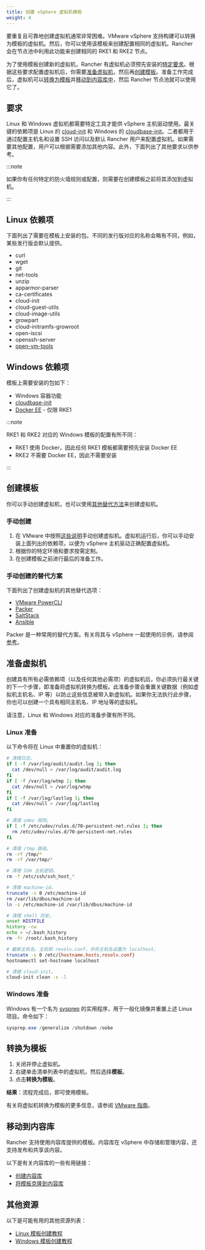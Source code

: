 ```yaml
---
title: 创建 vSphere 虚拟机模板
weight: 4
---
```


要重复且可靠地创建虚拟机通常非常困难。VMware vSphere 支持构建可以转换为模板的虚拟机。然后，你可以使用该模板来创建配置相同的虚拟机。Rancher 会在节点池中利用此功能来创建相同的 RKE1 和 RKE2 节点。

为了使用模板创建新的虚拟机，Rancher 有虚拟机必须预先安装的[特定要求](#要求)。根据这些要求配置虚拟机后，你需要[准备虚拟机](#准备虚拟机)，然后再[创建模板](#创建模板)。准备工作完成后，虚拟机可以[转换为模板](#转换为模板)并[移动到内容库中](#移动到内容库)，然后 Rancher 节点池就可以使用它了。


## 要求

Linux 和 Windows 虚拟机都需要特定工具才能供 vSphere 主机驱动使用。最关键的依赖项是 Linux 的 [cloud-init](https://cloud-init.io/) 和 Windows 的 [cloudbase-init](https://cloudbase.it/cloudbase-init/)。二者都用于通过配置主机名和设置 SSH 访问以及默认 Rancher 用户来配置虚拟机。如果需要其他配置，用户可以根据需要添加其他内容。此外，下面列出了其他要求以供参考。

:::note

如果你有任何特定的防火墙规则或配置，则需要在创建模板之前将其添加到虚拟机。

:::

## Linux 依赖项

下面列出了需要在模板上安装的包。不同的发行版对应的名称会略有不同，例如，某些发行版会默认提供。

* curl
* wget
* git
* net-tools
* unzip
* apparmor-parser
* ca-certificates
* cloud-init
* cloud-guest-utils
* cloud-image-utils
* growpart
* cloud-initramfs-growroot
* open-iscsi
* openssh-server
* [open-vm-tools](https://docs.vmware.com/en/VMware-Tools/11.3.0/com.vmware.vsphere.vmwaretools.doc/GUID-8B6EA5B7-453B-48AA-92E5-DB7F061341D1.html)

## Windows 依赖项

模板上需要安装的包如下：

* Windows 容器功能
* [cloudbase-init](https://cloudbase.it/cloudbase-init/#download)
* [Docker EE](https://docs.microsoft.com/en-us/virtualization/windowscontainers/quick-start/set-up-environment?tabs=Windows-Server#install-docker) - 仅限 RKE1

:::note

RKE1 和 RKE2 对应的 Windows 模板的配置有所不同：

- RKE1 使用 Docker，因此任何 RKE1 模板都需要预先安装 Docker EE
- RKE2 不需要 Docker EE，因此不需要安装

:::

## 创建模板

你可以手动创建虚拟机，也可以使用[其他替代方法](#手动创建的替代方案)来创建虚拟机。

### 手动创建
1. 在 VMware 中按照[这些说明](https://docs.vmware.com/en/VMware-vSphere/7.0/com.vmware.vsphere.vm_admin.doc/GUID-AE8AFBF1-75D1-4172-988C-378C35C9FAF2.html)手动创建虚拟机。虚拟机运行后，你可以手动安装上面列出的依赖项，以便为 vSphere 主机驱动正确配置虚拟机。
2. 根据你的特定环境和要求按需定制。
3. 在创建模板之前进行最后的准备工作。

### 手动创建的替代方案

下面列出了创建虚拟机的其他替代选项：

* [VMware PowerCLI](https://developer.vmware.com/powercli)
* [Packer](https://www.packer.io/)
* [SaltStack](https://saltproject.io/)
* [Ansible](https://www.ansible.com/)

Packer 是一种常用的替代方案。有关将其与 vSphere 一起使用的示例，请参阅[参考](https://github.com/vmware-samples/packer-examples-for-vsphere)。

## 准备虚拟机

创建具有所有必需依赖项（以及任何其他必需项）的虚拟机后，你必须执行最关键的下一个步骤，即准备将虚拟机转换为模板。此准备步骤会重置关键数据（例如虚拟机主机名、IP 等）以防止这些信息被带入新虚拟机。如果你无法执行此步骤，你也可以创建一个具有相同主机名、IP 地址等的虚拟机。

请注意，Linux 和 Windows 对应的准备步骤有所不同。

### Linux 准备

以下命令将在 Linux 中重置你的虚拟机：

```bash
# 清理日志。
if [ -f /var/log/audit/audit.log ]; then
  cat /dev/null > /var/log/audit/audit.log
fi
if [ -f /var/log/wtmp ]; then
  cat /dev/null > /var/log/wtmp
fi
if [ -f /var/log/lastlog ]; then
  cat /dev/null > /var/log/lastlog
fi

# 清理 udev 规则。
if [ -f /etc/udev/rules.d/70-persistent-net.rules ]; then
  rm /etc/udev/rules.d/70-persistent-net.rules
fi

# 清理 /tmp 路径。
rm -rf /tmp/*
rm -rf /var/tmp/*

# 清理 SSH 主机密钥。
rm -f /etc/ssh/ssh_host_*

# 清理 machine-id。
truncate -s 0 /etc/machine-id
rm /var/lib/dbus/machine-id
ln -s /etc/machine-id /var/lib/dbus/machine-id

# 清理 shell 历史。
unset HISTFILE
history -cw
echo > ~/.bash_history
rm -fr /root/.bash_history

# 截断主机名、主机和 resolv.conf，并将主机名设置为 localhost。
truncate -s 0 /etc/{hostname,hosts,resolv.conf}
hostnamectl set-hostname localhost

# 清理 cloud-init。
cloud-init clean -s -l
```

### Windows 准备

Windows 有一个名为 [sysprep](https://docs.microsoft.com/en-us/windows-hardware/manufacture/desktop/sysprep--generalize--a-windows-installation) 的实用程序，用于一般化镜像并重置上述 Linux 项目。命令如下：

```PowerShell
sysprep.exe /generalize /shutdown /oobe
```

## 转换为模板

1. 关闭并停止虚拟机。
2. 右键单击清单列表中的虚拟机，然后选择**模板**。
3. 点击**转换为模板**。

**结果**：流程完成后，即可使用模板。

有关将虚拟机转换为模板的更多信息，请参阅 [VMware 指南](https://docs.vmware.com/en/VMware-vSphere/7.0/com.vmware.vsphere.vm_admin.doc/GUID-5B3737CC-28DB-4334-BD18-6E12011CDC9F.html)。

## 移动到内容库

Rancher 支持使用内容库提供的模板。内容库在 vSphere 中存储和管理内容，还支持发布和共享该内容。

以下是有关内容库的一些有用链接：

* [创建内容库](https://docs.vmware.com/en/VMware-vSphere/7.0/com.vmware.vsphere.vm_admin.doc/GUID-2A0F1C13-7336-45CE-B211-610D39A6E1F4.html)
* [将模板克隆到内容库](https://docs.vmware.com/en/VMware-vSphere/7.0/com.vmware.vsphere.vm_admin.doc/GUID-AC1545F0-F8BA-4CD2-96EB-21B3DFAA1DC1.html)

## 其他资源

以下是可能有用的其他资源列表：

* [Linux 模板创建教程](https://docs.microsoft.com/en-us/azure/cloud-adoption-framework/manage/hybrid/server/best-practices/vmware-ubuntu-template)
* [Windows 模板创建教程](https://docs.microsoft.com/en-us/azure/cloud-adoption-framework/manage/hybrid/server/best-practices/vmware-windows-template)
